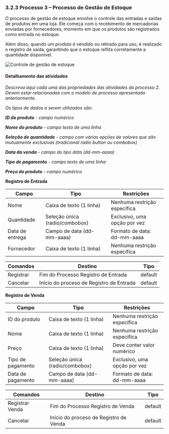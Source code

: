 ### 3.2.3 Processo 3 – Processo de Gestão de Estoque

O processo de gestão de estoque envolve o controle das entradas e saídas de produtos em uma loja. Ele começa com o recebimento de mercadorias enviadas por fornecedores, momento em que os produtos são registrados como entrada no estoque.

Além disso, quando um produto é vendido ou retirado para uso, é realizado o registro de saída, garantindo que o estoque reflita corretamente a quantidade disponível.

![Controle de gestão de estoque](https://github.com/user-attachments/assets/ab2ffd97-99db-4198-ad84-dbe4ce06a40f)

#### Detalhamento das atividades

_Descreva aqui cada uma das propriedades das atividades do processo 2. 
Devem estar relacionadas com o modelo de processo apresentado anteriormente._

_Os tipos de dados a serem utilizados são:_

_**ID do produto** - campo numérico_

_**Nome do produto** - campo texto de uma linha_

_**Seleção de quantidade** - campo com várias opções de valores que são mutuamente exclusivas (tradicional radio button ou combobox)_

_**Data da venda** - campo do tipo data (dd-mm-aaaa)_

_**Tipo de pagamento** - campo texto de uma linha_

_**Preço do produto** - campo numérico_

**Registro de Entrada**

| **Campo**         | **Tipo**                       | **Restrições**                             |
|-------------------|--------------------------------|--------------------------------------------|
| Nome              | Caixa de texto (1 linha)       | Nenhuma restrição específica               |
| Quantidade        | Seleção única (radio/combobox) | Exclusivo, uma opção por vez               |
| Data de entrega   | Campo de data (dd-mm-aaaa)     | Formato de data: dd-mm-aaaa                |
| Fornecedor        | Caixa de texto (1 linha)       | Nenhuma restrição específica               |

| **Comandos** |  **Destino** | **Tipo** |
| --- | --- | --- |
| Registrar | Fim do Processo Registro de Entrada | default |
| Cancelar | Início do proceso de Registro de Entrada | default |


**Registro de Venda**

| **Campo**           | **Tipo**                       | **Restrições**                             |
|---------------------|--------------------------------|--------------------------------------------|
| ID do produto       | Caixa de texto (1 linha)       | Nenhuma restrição específica               |
| Nome                | Caixa de texto (1 linha)       | Nenhuma restrição específica               |
| Preço               | Caixa de texto (1 linha)       | Deve conter valor numérico                 |
| Tipo de pagamento   | Seleção única (radio/combobox) | Exclusivo, uma opção por vez               |
| Data de pagamento   | Campo de data (dd-mm-aaaa)     | Formato de data: dd-mm-aaaa                |

| **Comandos** |  **Destino** | **Tipo** |
| --- | --- | --- |
| Registrar Venda | Fim do Processo Registro de Venda | default |
| Cancelar | Início do proceso de Registro de Venda | default |
